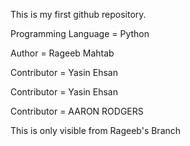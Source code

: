 This is my first github repository.

Programming Language = Python

Author = Rageeb Mahtab

Contributor = Yasin Ehsan

Contributor = Yasin Ehsan 

Contributor = AARON RODGERS


This is only visible from Rageeb's Branch